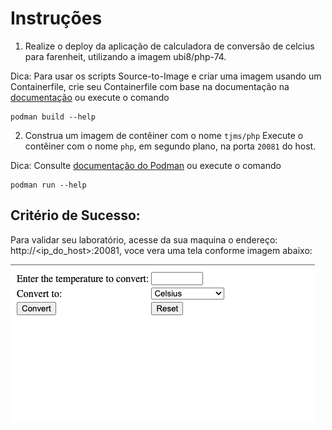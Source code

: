 # Instruções

1. Realize o deploy da aplicação de calculadora de conversão de celcius para farenheit, utilizando a imagem ubi8/php-74.

Dica: Para usar os scripts Source-to-Image e criar uma imagem usando um Containerfile, crie seu Containerfile com base na documentação na [documentação](https://catalog.redhat.com/software/containers/ubi8/php-74/5f521244e05bbcd88f128b63?container-tabs=overview) ou execute o comando
```
podman build --help
```

2. Construa um imagem de contêiner com o nome ```tjms/php```
Execute o contêiner com o nome ```php```, em segundo plano, na porta ```20081``` do host.

Dica: Consulte [documentação do Podman](https://docs.podman.io/en/latest/markdown/podman-run.1.html) ou execute o comando
```
podman run --help
```

## Critério de Sucesso:
Para validar seu laboratório, acesse da sua maquina o endereço: http://<ip_do_host>:20081, voce vera uma tela conforme imagem abaixo:

![](images/calculate.png?raw=true)
